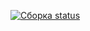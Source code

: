 [![Сборка status](https://ci.appveyor.com/api/projects/status/aute7wm4lb3r8vlq/branch/main?svg=true)](https://ci.appveyor.com/project/rinat-yar/patterns-2-3-test-mode/branch/main)
